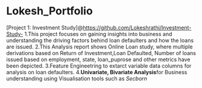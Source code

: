 # Lokesh_Portfolio

[Project 1: Investment Study]@https://github.com/Lokeshrathi/Investment-Study-
1.This project focuses on gaining insights into business and understanding the driving factors behind loan defaulters and how the loans are issued.
2.This Analysis report shows Online Loan study, where multiple derivations based on Return of Investment,Loan Defaulted, Number of loans issued based on employment, state, loan_puprose and other metrics have been depicted.
3.Feature Engineetring to extarct variable data columns for analysis on loan defaulters.
4.**Univariate, Bivariate Analysis**for Business understanding using Visualisation tools such as *Secborn*
